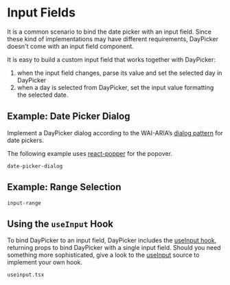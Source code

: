 # Input Fields

It is a common scenario to bind the date picker with an input field. Since these kind of implementations may have different requirements, DayPicker doesn't come with an input field component.

It is easy to build a custom input field that works together with DayPicker:

1. when the input field changes, parse its value and set the selected day in DayPicker
2. when a day is selected from DayPicker, set the input value formatting the selected date.

## Example: Date Picker Dialog

Implement a DayPicker dialog according to the WAI-ARIA’s [dialog pattern](https://www.w3.org/TR/wai-aria-practices/examples/dialog-modal/datepicker-dialog.html) for date pickers.

The following example uses [react-popper](https://popper.js.org/react-popper/) for the popover.

```include-example dependencies=popper,react-popper,@popperjs/core,focus-trap-react,prop-types
date-picker-dialog
```

## Example: Range Selection

```include-example
input-range
```

## Using the `useInput` Hook

To bind DayPicker to an input field, DayPicker includes the [useInput hook](/api/functions/useinput), returning props to bind DayPicker with a single input field. Should you need something more sophisticated, give a look to the [useInput](/api/functions/useInput) source to implement your own hook.

```include-example
useinput.tsx
```
